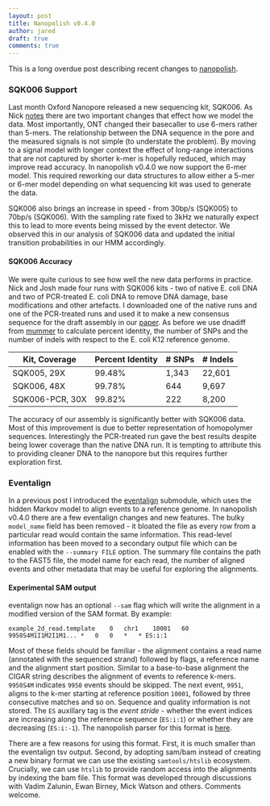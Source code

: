 ```yaml
---
layout: post
title: Nanopolish v0.4.0
author: jared
draft: true
comments: true
---
```


This is a long overdue post describing recent changes to [nanopolish](https://github.com/jts/nanopolish).

### SQK006 Support ###

Last month Oxford Nanopore released a new sequencing kit, SQK006. As Nick [notes](http://lab.loman.net/2015/09/24/first-sqk-map-006-experiment/) there are two important changes that effect how we model the data. Most importantly, ONT changed their basecaller to use 6-mers rather than 5-mers. The relationship between the DNA sequence in the pore and the measured signals is not simple (to understate the problem). By moving to a signal model with longer context the effect of long-range interactions that are not captured by shorter k-mer is hopefully reduced, which may improve read accuracy. In nanopolish v0.4.0 we now support the 6-mer model. This required reworking our data structures to allow either a 5-mer or 6-mer model depending on what sequencing kit was used to generate the data.

SQK006 also brings an increase in speed - from 30bp/s (SQK005) to 70bp/s (SQK006). With the sampling rate fixed to 3kHz we naturally expect this to lead to more events being missed by the event detector. We observed this in our analysis of SQK006 data and updated the initial transition probabilities in our HMM accordingly.
 
#### SQK006 Accuracy ####

We were quite curious to see how well the new data performs in practice. Nick and Josh made four runs with SQK006 kits - two of native E. coli DNA and two of PCR-treated E. coli DNA to remove DNA damage, base modifications and other artefacts. I downloaded one of the native runs and one of the PCR-treated runs and used it to make a new consensus sequence for the draft assembly in our [paper](http://www.nature.com/nmeth/journal/v12/n8/full/nmeth.3444.html). As before we use dnadiff from [mummer](http://mummer.sourceforge.net/) to calculate percent identity, the number of SNPs and the number of indels with respect to the E. coli K12 reference genome. 

| Kit, Coverage     | Percent Identity | # SNPs   | # Indels  |
| ----------------- | ---------------- | ------   | --------  |
|  SQK005, 29X      |          99.48%  | 1,343    | 22,601    |
|  SQK006, 48X      |          99.78%  |   644    |  9,697    |
|  SQK006-PCR, 30X  |          99.82%  |   222    |  8,200    |

The accuracy of our assembly is significantly better with SQK006 data. Most of this improvement is due to better representation of homopolymer sequences. Interestingly the PCR-treated run gave the best results despite being lower coverage than the native DNA run. It is tempting to attribute this to providing cleaner DNA to the nanopore but this requires further exploration first.

### Eventalign ###

In a previous post I introduced the [eventalign](http://simpsonlab.github.io/2015/04/08/eventalign/) submodule, which uses the hidden Markov model to align events to a reference genome. In nanopolish v0.4.0 there are a few eventalign changes and new features. The bulky `model_name` field has been removed - it bloated the file as every row from a particular read would contain the same information. This read-level information has been moved to a secondary output file which can be enabled with the `--summary FILE` option. The summary file contains the path to the FAST5 file, the model name for each read, the number of aligned events and other metadata that may be useful for exploring the alignments.

#### Experimental SAM output ####

eventalign now has an optional `--sam` flag which will write the alignment in a modified version of the SAM format. By example:

    example_2d_read.template    0   chr1    10001   60  9950S4M1I1M2I1M1... *   0   0   *   * ES:i:1

Most of these fields should be familiar - the alignment contains a read name (annotated with the sequenced strand) followed by flags, a reference name and the alignment start position. Similar to a base-to-base alignment the CIGAR string describes the alignment of events to reference k-mers. `9950S4M` indicates `9950` events should be skipped. The next event, `9951`, aligns to the k-mer starting at reference position `10001`, followed by three consecutive matches and so on. Sequence and quality information is not stored. The `ES` auxillary tag is the *event stride* - whether the event indices are increasing along the reference sequence (`ES:i:1`) or whether they are decreasing (`ES:i:-1`). The nanopolish parser for this format is [here](https://github.com/jts/nanopolish/blob/master/src/alignment/nanopolish_alignment_db.cpp#L347).

There are a few reasons for using this format. First, it is much smaller than the eventalign tsv output. Second, by adopting sam/bam instead of creating a new binary format we can use the existing `samtools/htslib` ecosystem. Crucially, we can use `htslib` to provide random access into the alignments by indexing the bam file. This format was developed through discussions with Vadim Zalunin, Ewan Birney, Mick Watson and others. Comments welcome.
